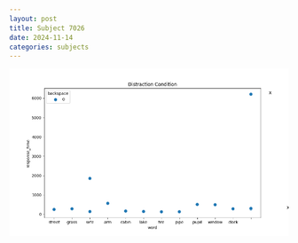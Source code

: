 ```yaml
---
layout: post
title: Subject 7026
date: 2024-11-14
categories: subjects
---
```


![](data/7026/run-2/7026_rt_acc_fuzzy_delay.png)
